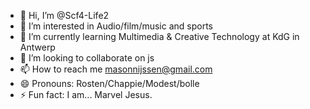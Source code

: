 - 👋 Hi, I’m @Scf4-Life2
- 👀 I’m interested in Audio/film/music and sports
- 🌱 I’m currently learning Multimedia & Creative Technology at KdG in Antwerp
- 💞️ I’m looking to collaborate on js
- 📫 How to reach me masonnijssen@gmail.com
- 😄 Pronouns: Rosten/Chappie/Modest/bolle
- ⚡ Fun fact: I am... Marvel Jesus.

<!---
Scf4-Life2/Scf4-Life2 is a ✨ special ✨ repository because its `README.md` (this file) appears on your GitHub profile.
You can click the Preview link to take a look at your changes.
--->
